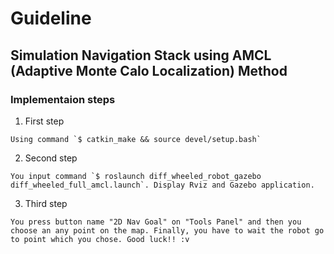 # Guideline
## Simulation Navigation Stack using AMCL (Adaptive Monte Calo Localization) Method
### Implementaion steps
  1. First step
  ```
  Using command `$ catkin_make && source devel/setup.bash`
  ```
  2. Second step
  ```
  You input command `$ roslaunch diff_wheeled_robot_gazebo diff_wheeled_full_amcl.launch`. Display Rviz and Gazebo application.
  ```
  3. Third step
  ```
  You press button name "2D Nav Goal" on "Tools Panel" and then you choose an any point on the map. Finally, you have to wait the robot go to point which you chose. Good luck!! :v
  ```
